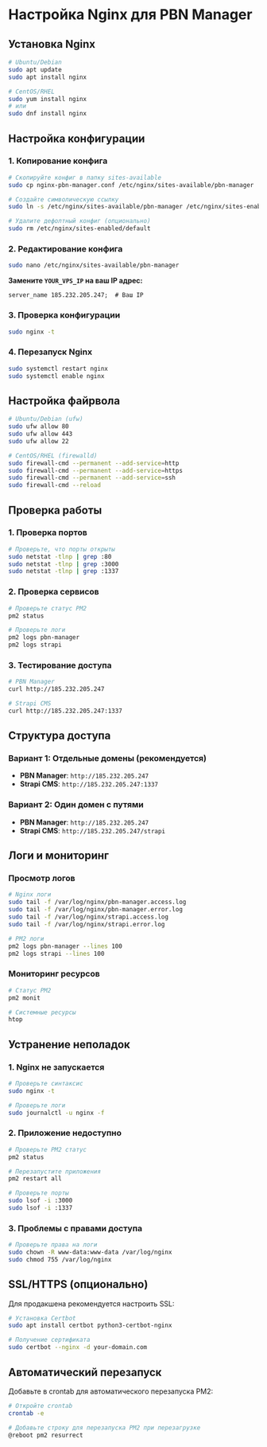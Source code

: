 # Настройка Nginx для PBN Manager

## Установка Nginx

```bash
# Ubuntu/Debian
sudo apt update
sudo apt install nginx

# CentOS/RHEL
sudo yum install nginx
# или
sudo dnf install nginx
```

## Настройка конфигурации

### 1. Копирование конфига

```bash
# Скопируйте конфиг в папку sites-available
sudo cp nginx-pbn-manager.conf /etc/nginx/sites-available/pbn-manager

# Создайте символическую ссылку
sudo ln -s /etc/nginx/sites-available/pbn-manager /etc/nginx/sites-enabled/

# Удалите дефолтный конфиг (опционально)
sudo rm /etc/nginx/sites-enabled/default
```

### 2. Редактирование конфига

```bash
sudo nano /etc/nginx/sites-available/pbn-manager
```

**Замените `YOUR_VPS_IP` на ваш IP адрес:**

```nginx
server_name 185.232.205.247;  # Ваш IP
```

### 3. Проверка конфигурации

```bash
sudo nginx -t
```

### 4. Перезапуск Nginx

```bash
sudo systemctl restart nginx
sudo systemctl enable nginx
```

## Настройка файрвола

```bash
# Ubuntu/Debian (ufw)
sudo ufw allow 80
sudo ufw allow 443
sudo ufw allow 22

# CentOS/RHEL (firewalld)
sudo firewall-cmd --permanent --add-service=http
sudo firewall-cmd --permanent --add-service=https
sudo firewall-cmd --permanent --add-service=ssh
sudo firewall-cmd --reload
```

## Проверка работы

### 1. Проверка портов

```bash
# Проверьте, что порты открыты
sudo netstat -tlnp | grep :80
sudo netstat -tlnp | grep :3000
sudo netstat -tlnp | grep :1337
```

### 2. Проверка сервисов

```bash
# Проверьте статус PM2
pm2 status

# Проверьте логи
pm2 logs pbn-manager
pm2 logs strapi
```

### 3. Тестирование доступа

```bash
# PBN Manager
curl http://185.232.205.247

# Strapi CMS
curl http://185.232.205.247:1337
```

## Структура доступа

### Вариант 1: Отдельные домены (рекомендуется)

- **PBN Manager**: `http://185.232.205.247`
- **Strapi CMS**: `http://185.232.205.247:1337`

### Вариант 2: Один домен с путями

- **PBN Manager**: `http://185.232.205.247`
- **Strapi CMS**: `http://185.232.205.247/strapi`

## Логи и мониторинг

### Просмотр логов

```bash
# Nginx логи
sudo tail -f /var/log/nginx/pbn-manager.access.log
sudo tail -f /var/log/nginx/pbn-manager.error.log
sudo tail -f /var/log/nginx/strapi.access.log
sudo tail -f /var/log/nginx/strapi.error.log

# PM2 логи
pm2 logs pbn-manager --lines 100
pm2 logs strapi --lines 100
```

### Мониторинг ресурсов

```bash
# Статус PM2
pm2 monit

# Системные ресурсы
htop
```

## Устранение неполадок

### 1. Nginx не запускается

```bash
# Проверьте синтаксис
sudo nginx -t

# Проверьте логи
sudo journalctl -u nginx -f
```

### 2. Приложение недоступно

```bash
# Проверьте PM2 статус
pm2 status

# Перезапустите приложения
pm2 restart all

# Проверьте порты
sudo lsof -i :3000
sudo lsof -i :1337
```

### 3. Проблемы с правами доступа

```bash
# Проверьте права на логи
sudo chown -R www-data:www-data /var/log/nginx
sudo chmod 755 /var/log/nginx
```

## SSL/HTTPS (опционально)

Для продакшена рекомендуется настроить SSL:

```bash
# Установка Certbot
sudo apt install certbot python3-certbot-nginx

# Получение сертификата
sudo certbot --nginx -d your-domain.com
```

## Автоматический перезапуск

Добавьте в crontab для автоматического перезапуска PM2:

```bash
# Откройте crontab
crontab -e

# Добавьте строку для перезапуска PM2 при перезагрузке
@reboot pm2 resurrect
``` 